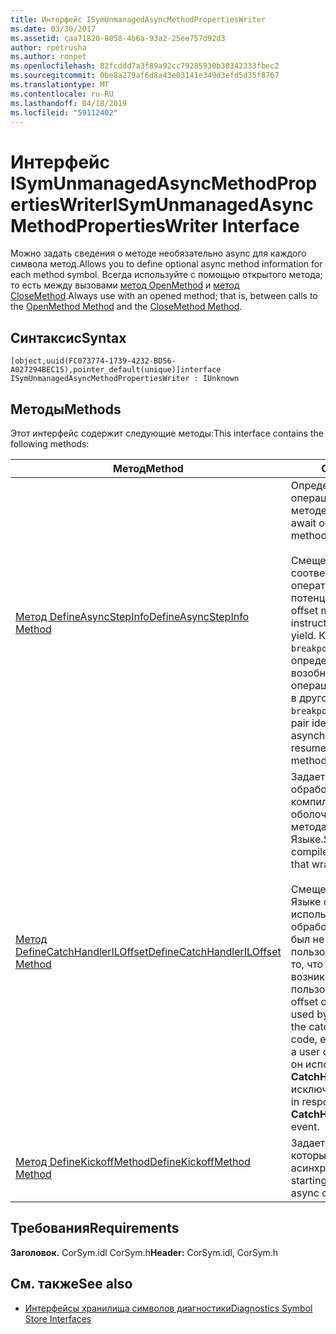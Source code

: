 ```yaml
---
title: Интерфейс ISymUnmanagedAsyncMethodPropertiesWriter
ms.date: 03/30/2017
ms.assetid: caa71820-8058-4b6a-93a2-25ee757d92d3
author: rpetrusha
ms.author: ronpet
ms.openlocfilehash: 82fcddd7a3f89a92cc79285930b30342333fbec2
ms.sourcegitcommit: 0be8a279af6d8a43e03141e349d3efd5d35f8767
ms.translationtype: MT
ms.contentlocale: ru-RU
ms.lasthandoff: 04/18/2019
ms.locfileid: "59112402"
---
```

# <a name="isymunmanagedasyncmethodpropertieswriter-interface"></a><span data-ttu-id="cbf8c-102">Интерфейс ISymUnmanagedAsyncMethodPropertiesWriter</span><span class="sxs-lookup"><span data-stu-id="cbf8c-102">ISymUnmanagedAsyncMethodPropertiesWriter Interface</span></span>
<span data-ttu-id="cbf8c-103">Можно задать сведения о методе необязательно async для каждого символа метод.</span><span class="sxs-lookup"><span data-stu-id="cbf8c-103">Allows you to define optional async method information for each method symbol.</span></span> <span data-ttu-id="cbf8c-104">Всегда используйте с помощью открытого метода; то есть между вызовами [метод OpenMethod](../../../../docs/framework/unmanaged-api/diagnostics/isymunmanagedwriter-openmethod-method.md) и [метод CloseMethod](../../../../docs/framework/unmanaged-api/diagnostics/isymunmanagedwriter-closemethod-method.md).</span><span class="sxs-lookup"><span data-stu-id="cbf8c-104">Always use with an opened method; that is, between calls to the [OpenMethod Method](../../../../docs/framework/unmanaged-api/diagnostics/isymunmanagedwriter-openmethod-method.md) and the [CloseMethod Method](../../../../docs/framework/unmanaged-api/diagnostics/isymunmanagedwriter-closemethod-method.md).</span></span>  
  
## <a name="syntax"></a><span data-ttu-id="cbf8c-105">Синтаксис</span><span class="sxs-lookup"><span data-stu-id="cbf8c-105">Syntax</span></span>  
  
```idl  
[object,uuid(FC073774-1739-4232-BD56-A027294BEC15),pointer_default(unique)]interface ISymUnmanagedAsyncMethodPropertiesWriter : IUnknown  
```  
  
## <a name="methods"></a><span data-ttu-id="cbf8c-106">Методы</span><span class="sxs-lookup"><span data-stu-id="cbf8c-106">Methods</span></span>  
 <span data-ttu-id="cbf8c-107">Этот интерфейс содержит следующие методы:</span><span class="sxs-lookup"><span data-stu-id="cbf8c-107">This interface contains the following methods:</span></span>  
  
|<span data-ttu-id="cbf8c-108">Метод</span><span class="sxs-lookup"><span data-stu-id="cbf8c-108">Method</span></span>|<span data-ttu-id="cbf8c-109">Описание</span><span class="sxs-lookup"><span data-stu-id="cbf8c-109">Description</span></span>|  
|------------|-----------------|  
|[<span data-ttu-id="cbf8c-110">Метод DefineAsyncStepInfo</span><span class="sxs-lookup"><span data-stu-id="cbf8c-110">DefineAsyncStepInfo Method</span></span>](../../../../docs/framework/unmanaged-api/diagnostics/isymunmanagedasyncmethodpropertieswriter-defineasyncstepinfo-method.md)|<span data-ttu-id="cbf8c-111">Определить группу async await операций в текущем методе.</span><span class="sxs-lookup"><span data-stu-id="cbf8c-111">Define a group of async await operations in the current method.</span></span><br /><br /> <span data-ttu-id="cbf8c-112">Смещение каждого yield соответствует инструкции return оператором await, определение потенциальных yield.</span><span class="sxs-lookup"><span data-stu-id="cbf8c-112">Each yield offset matches an await's return instruction, identifying a potential yield.</span></span> <span data-ttu-id="cbf8c-113">Каждый `breakpointMethod` / `breakpointOffset` пары определяет, где будет возобновлена асинхронную операцию; он может находиться в другой метод.</span><span class="sxs-lookup"><span data-stu-id="cbf8c-113">Each `breakpointMethod`/`breakpointOffset` pair identifies where the asynchronous operation will resume; it may be in a different method.</span></span>|  
|[<span data-ttu-id="cbf8c-114">Метод DefineCatchHandlerILOffset</span><span class="sxs-lookup"><span data-stu-id="cbf8c-114">DefineCatchHandlerILOffset Method</span></span>](../../../../docs/framework/unmanaged-api/diagnostics/isymunmanagedasyncmethodpropertieswriter-definecatchhandleriloffset-method.md)|<span data-ttu-id="cbf8c-115">Задает смещение для обработчика catch, созданный компилятором, который создает оболочку для асинхронного метода на промежуточном Языке.</span><span class="sxs-lookup"><span data-stu-id="cbf8c-115">Sets the IL offset for the compiler-generated catch handler that wraps an async method.</span></span><br /><br /> <span data-ttu-id="cbf8c-116">Смещение на промежуточном Языке создаваемый catch используется отладчиком для обработки catch, как если бы это был не написанный пользователем код, несмотря на то, что эта проблема может возникнуть в коде пользовательского метода.</span><span class="sxs-lookup"><span data-stu-id="cbf8c-116">The IL offset of the generated catch is used by the debugger to handle the catch as if it were non-user code, even though it may occur in a user code method.</span></span> <span data-ttu-id="cbf8c-117">В частности, он используется в ответ на **CatchHandlerFound** события исключения.</span><span class="sxs-lookup"><span data-stu-id="cbf8c-117">In particular, it is used in response to a **CatchHandlerFound** exception event.</span></span>|  
|[<span data-ttu-id="cbf8c-118">Метод DefineKickoffMethod</span><span class="sxs-lookup"><span data-stu-id="cbf8c-118">DefineKickoffMethod Method</span></span>](../../../../docs/framework/unmanaged-api/diagnostics/isymunmanagedasyncmethodpropertieswriter-definekickoffmethod-method.md)|<span data-ttu-id="cbf8c-119">Задает начальный метод, который инициирует асинхронную операцию.</span><span class="sxs-lookup"><span data-stu-id="cbf8c-119">Sets the starting method that initiates the async operation.</span></span>|  
  
## <a name="requirements"></a><span data-ttu-id="cbf8c-120">Требования</span><span class="sxs-lookup"><span data-stu-id="cbf8c-120">Requirements</span></span>  
 <span data-ttu-id="cbf8c-121">**Заголовок.** CorSym.idl CorSym.h</span><span class="sxs-lookup"><span data-stu-id="cbf8c-121">**Header:** CorSym.idl, CorSym.h</span></span>  
  
## <a name="see-also"></a><span data-ttu-id="cbf8c-122">См. также</span><span class="sxs-lookup"><span data-stu-id="cbf8c-122">See also</span></span>

- [<span data-ttu-id="cbf8c-123">Интерфейсы хранилища символов диагностики</span><span class="sxs-lookup"><span data-stu-id="cbf8c-123">Diagnostics Symbol Store Interfaces</span></span>](../../../../docs/framework/unmanaged-api/diagnostics/diagnostics-symbol-store-interfaces.md)
